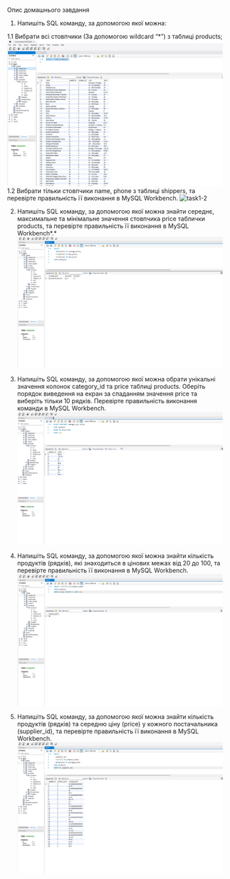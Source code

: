 Опис домашнього завдання

1. Напишіть SQL команду, за допомогою якої можна:

1.1 Вибрати всі стовпчики (За допомогою wildcard “*”) з таблиці products;
![task1-1](/task1-1.png)
1.2 Вибрати тільки стовпчики name, phone з таблиці shippers,
та перевірте правильність її виконання в MySQL Workbench.
![task1-2](/task2-2.png)

2. Напишіть SQL команду, за допомогою якої можна знайти середнє, максимальне та мінімальне значення стовпчика price таблички products, та перевірте правильність її виконання в MySQL Workbench*.*
![task2](/task2.png)

3. Напишіть SQL команду, за допомогою якої можна обрати унікальні значення колонок category_id та price таблиці products.
Оберіть порядок виведення на екран за спаданням значення price та виберіть тільки 10 рядків. Перевірте правильність виконання команди в MySQL Workbench.
![task3](/task3.png)

4. Напишіть SQL команду, за допомогою якої можна знайти кількість продуктів (рядків), які знаходиться в цінових межах від 20 до 100, та перевірте правильність її виконання в MySQL Workbench.
![task4](/task4.png)

5. Напишіть SQL команду, за допомогою якої можна знайти кількість продуктів (рядків) та середню ціну (price) у кожного постачальника (supplier_id), та перевірте правильність її виконання в MySQL Workbench.
![task5](/task5.png)
